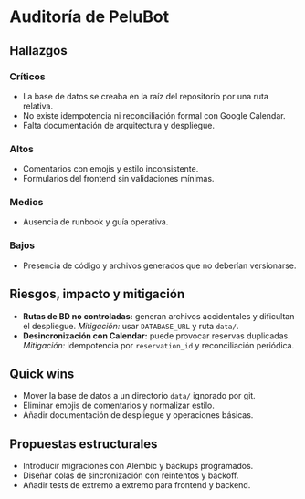 # Auditoría de PeluBot

## Hallazgos

### Críticos
- La base de datos se creaba en la raíz del repositorio por una ruta relativa.
- No existe idempotencia ni reconciliación formal con Google Calendar.
- Falta documentación de arquitectura y despliegue.

### Altos
- Comentarios con emojis y estilo inconsistente.
- Formularios del frontend sin validaciones mínimas.

### Medios
- Ausencia de runbook y guía operativa.

### Bajos
- Presencia de código y archivos generados que no deberían versionarse.

## Riesgos, impacto y mitigación
- **Rutas de BD no controladas:** generan archivos accidentales y dificultan el despliegue. *Mitigación:* usar `DATABASE_URL` y ruta `data/`.
- **Desincronización con Calendar:** puede provocar reservas duplicadas. *Mitigación:* idempotencia por `reservation_id` y reconciliación periódica.

## Quick wins
- Mover la base de datos a un directorio `data/` ignorado por git.
- Eliminar emojis de comentarios y normalizar estilo.
- Añadir documentación de despliegue y operaciones básicas.

## Propuestas estructurales
- Introducir migraciones con Alembic y backups programados.
- Diseñar colas de sincronización con reintentos y backoff.
- Añadir tests de extremo a extremo para frontend y backend.

